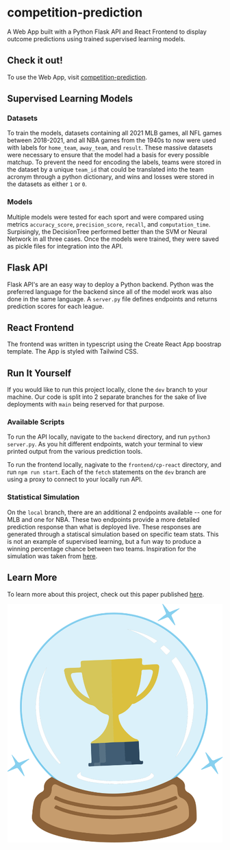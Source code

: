 # competition-prediction

A Web App built with a Python Flask API and React Frontend to display outcome predictions using trained supervised learning models.

## Check it out!

To use the Web App, visit [competition-prediction](https://competition-prediction.netlify.app/).

## Supervised Learning Models

### Datasets

To train the models, datasets containing all 2021 MLB games, all NFL games between 2018-2021, and all NBA games from the 1940s to now were used with labels for `home_team`, `away_team`, and `result`. These massive datasets were necessary to ensure that the model had a basis for every possible matchup. To prevent the need for encoding the labels, teams were stored in the dataset by a unique `team_id` that could be translated into the team acronym through a python dictionary, and wins and losses were stored in the datasets as either `1` or `0`.

### Models

Multiple models were tested for each sport and were compared using metrics `accuracy_score`, `precision_score`, `recall`, and `computation_time`. Surpisingly, the DecisionTree performed better than the SVM or Neural Network in all three cases. Once the models were trained, they were saved as pickle files for integration into the API.

## Flask API

Flask API's are an easy way to deploy a Python backend. Python was the preferred language for the backend since all of the model work was also done in the same language. A `server.py` file defines endpoints and returns prediction scores for each league.

## React Frontend

The frontend was written in typescript using the Create React App boostrap template. The App is styled with Tailwind CSS.

## Run It Yourself

If you would like to run this project locally, clone the `dev` branch to your machine. Our code is split into 2 separate branches for the sake of live deployments with `main` being reserved for that purpose.

### Available Scripts

To run the API locally, navigate to the `backend` directory, and run `python3 server.py`. As you hit different endpoints, watch your terminal to view printed output from the various prediction tools.

To run the frontend locally, nagivate to the `frontend/cp-react` directory, and run `npm run start`. Each of the `fetch` statements on the `dev` branch are using a proxy to connect to your locally run API.

### Statistical Simulation

On the `local` branch, there are an additional 2 endpoints available -- one for MLB and one for NBA. These two endpoints provide a more detailed prediction response than what is deployed live. These responses are generated through a statiscal simulation based on specific team stats. This is not an example of supervised learning, but a fun way to produce a winning percentage chance between two teams. Inspiration for the simulation was taken from [here](https://github.com/sidharthrajaram/CrystalBall).

## Learn More

To learn more about this project, check out this paper published [here](https://kadenbking.com/).

![alt text](https://github.com/kadenbking/competition-prediction/blob/main/frontend/cp-react/src/img/cp-logo.png?raw=true)
